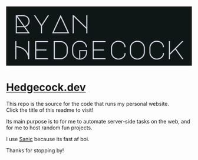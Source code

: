 ![hedgecock_dev_logo](/readme_title.png)
# [Hedgecock.dev](https://hedgecock.dev/)

This repo is the source for the code that runs my personal website.  
Click the title of this readme to visit!

Its main purpose is to for me to automate server-side tasks on the web, and for me to host random fun projects.

I use [Sanic](https://github.com/huge-success/sanic) because its fast af boi.

Thanks for stopping by!